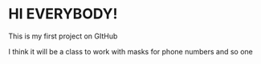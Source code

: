 # HI EVERYBODY!

This is my first project on GItHub

I think it will be a class to work with masks for phone numbers and so one
